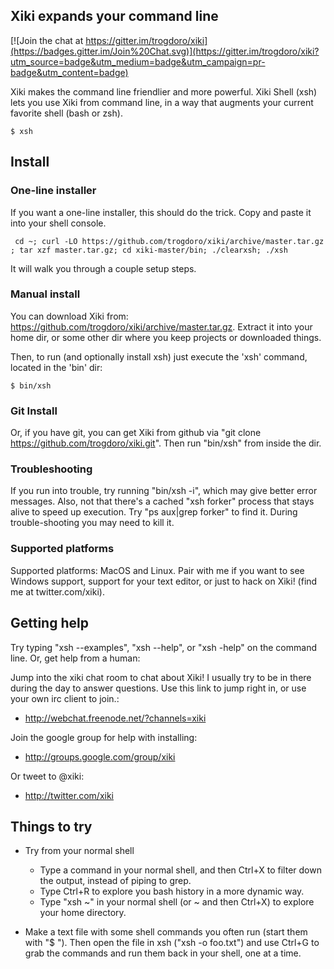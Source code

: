 ## Xiki expands your command line

[![Join the chat at https://gitter.im/trogdoro/xiki](https://badges.gitter.im/Join%20Chat.svg)](https://gitter.im/trogdoro/xiki?utm_source=badge&utm_medium=badge&utm_campaign=pr-badge&utm_content=badge)

Xiki makes the command line friendlier and more powerful. Xiki Shell (xsh) lets you use Xiki from command line, in a way that augments your current favorite shell (bash or zsh).

    $ xsh

## Install

### One-line installer

If you want a one-line installer, this should do the trick. Copy and paste it into your shell console.

     cd ~; curl -LO https://github.com/trogdoro/xiki/archive/master.tar.gz ; tar xzf master.tar.gz; cd xiki-master/bin; ./clearxsh; ./xsh

It will walk you through a couple setup steps.

### Manual install

You can download Xiki from: https://github.com/trogdoro/xiki/archive/master.tar.gz. Extract it into your home dir, or some other dir where you keep projects or downloaded things.

Then, to run (and optionally install xsh) just execute the 'xsh' command, located in the 'bin' dir:

    $ bin/xsh

### Git Install

Or, if you have git, you can get Xiki from github via "git clone https://github.com/trogdoro/xiki.git".  Then run "bin/xsh" from inside the dir.

### Troubleshooting

If you run into trouble, try running "bin/xsh -i", which may give better error messages. Also, not that there's a cached "xsh forker" process that stays alive to speed up execution. Try "ps aux|grep forker" to find it. During trouble-shooting you may need to kill it.

### Supported platforms

Supported platforms: MacOS and Linux.  Pair with me if you want to see Windows support, support for your text editor, or just to hack on Xiki! (find me at twitter.com/xiki).

## Getting help

Try typing "xsh --examples", "xsh --help", or "xsh -help" on the command line.  Or, get help from a human:

Jump into the xiki chat room to chat about Xiki! I usually try to be in there during the day to answer questions. Use this link to jump right in, or use your own irc client to join.:

* http://webchat.freenode.net/?channels=xiki

Join the google group for help with installing:

* http://groups.google.com/group/xiki

Or tweet to @xiki:

* http://twitter.com/xiki

## Things to try

* Try from your normal shell
  * Type a command in your normal shell, and then Ctrl+X to filter down the output, instead of piping to grep.
  * Type Ctrl+R to explore you bash history in a more dynamic way.
  * Type "xsh ~" in your normal shell (or ~ and then Ctrl+X) to explore your home directory.

* Make a text file with some shell commands you often run (start them with "$ "). Then open the file in xsh ("xsh -o foo.txt") and use Ctrl+G to grab the commands and run them back in your shell, one at a time.
